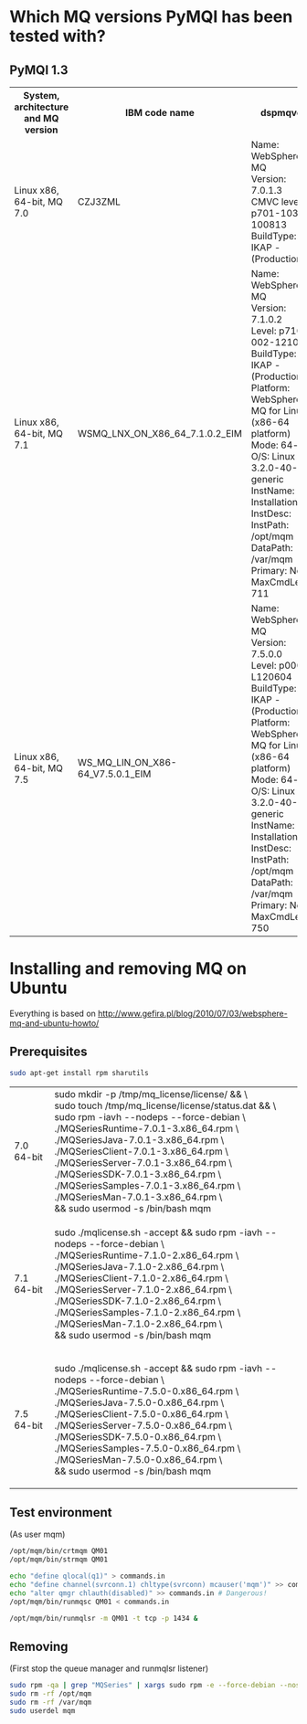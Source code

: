 
Which MQ versions PyMQI has been tested with?
=============================================

PyMQI 1.3
---------

<table>
    <tr>
        <th>System, architecture and MQ version</th>
        <th>IBM code name</th>
        <th>dspmqver</th>
    </tr>
    <tr>
        <td>Linux x86, 64-bit, MQ 7.0</td>
        <td>CZJ3ZML</td>
        <td>
Name:        WebSphere MQ <br/>
Version:     7.0.1.3 <br/>
CMVC level:  p701-103-100813 <br/>
BuildType:   IKAP - (Production)
        </td>
    </tr>
    <tr>
        <td>Linux x86, 64-bit, MQ 7.1</td>
        <td>WSMQ_LNX_ON_X86_64_7.1.0.2_EIM</td>
        <td>
Name:        WebSphere MQ <br/>
Version:     7.1.0.2 <br/>
Level:       p710-002-121029 <br/>
BuildType:   IKAP - (Production) <br/>
Platform:    WebSphere MQ for Linux (x86-64 platform) <br/>
Mode:        64-bit <br/>
O/S:         Linux 3.2.0-40-generic <br/>
InstName:    Installation1 <br/>
InstDesc:     <br/>
InstPath:    /opt/mqm <br/>
DataPath:    /var/mqm <br/>
Primary:     No <br/>
MaxCmdLevel: 711
        </td>
    </tr>
    <tr>
        <td>Linux x86, 64-bit, MQ 7.5</td>
        <td>WS_MQ_LIN_ON_X86-64_V7.5.0.1_EIM</td>
        <td>
Name:        WebSphere MQ <br/>
Version:     7.5.0.0 <br/>
Level:       p000-L120604 <br/>
BuildType:   IKAP - (Production) <br/>
Platform:    WebSphere MQ for Linux (x86-64 platform) <br/>
Mode:        64-bit <br/>
O/S:         Linux 3.2.0-40-generic <br/>
InstName:    Installation1 <br/>
InstDesc:     <br/>
InstPath:    /opt/mqm <br/>
DataPath:    /var/mqm <br/>
Primary:     No <br/>
MaxCmdLevel: 750
        </td>
    </tr>
</table>

Installing and removing MQ on Ubuntu
====================================

Everything is based on http://www.gefira.pl/blog/2010/07/03/websphere-mq-and-ubuntu-howto/

Prerequisites
-------------

``` bash
sudo apt-get install rpm sharutils
```

<table>
    <tr>
        <td>7.0 64-bit</td>
        <td>
sudo mkdir -p /tmp/mq_license/license/ && \ <br/>
sudo touch /tmp/mq_license/license/status.dat && \ <br/>
sudo rpm -iavh --nodeps --force-debian \ <br/>
./MQSeriesRuntime-7.0.1-3.x86_64.rpm \ <br/>
./MQSeriesJava-7.0.1-3.x86_64.rpm \ <br/>
./MQSeriesClient-7.0.1-3.x86_64.rpm \ <br/>
./MQSeriesServer-7.0.1-3.x86_64.rpm \ <br/>
./MQSeriesSDK-7.0.1-3.x86_64.rpm \ <br/>
./MQSeriesSamples-7.0.1-3.x86_64.rpm \ <br/>
./MQSeriesMan-7.0.1-3.x86_64.rpm \ <br/>
&& sudo usermod -s /bin/bash mqm 
        </td>
    </tr>
    <tr>
        <td>7.1 64-bit</td>
        <td>

sudo ./mqlicense.sh -accept && sudo rpm -iavh --nodeps --force-debian \ <br/>
    ./MQSeriesRuntime-7.1.0-2.x86_64.rpm \ <br/>
    ./MQSeriesJava-7.1.0-2.x86_64.rpm \ <br/>
    ./MQSeriesClient-7.1.0-2.x86_64.rpm \ <br/>
    ./MQSeriesServer-7.1.0-2.x86_64.rpm \ <br/>
    ./MQSeriesSDK-7.1.0-2.x86_64.rpm \ <br/>
    ./MQSeriesSamples-7.1.0-2.x86_64.rpm \ <br/>
    ./MQSeriesMan-7.1.0-2.x86_64.rpm \ <br/>
    && sudo usermod -s /bin/bash mqm
        </td>
    </tr>
    <tr>
        <td>7.5 64-bit</td>
        <td>

sudo ./mqlicense.sh -accept && sudo rpm -iavh --nodeps --force-debian \ <br/>
    ./MQSeriesRuntime-7.5.0-0.x86_64.rpm  \ <br/>
    ./MQSeriesJava-7.5.0-0.x86_64.rpm  \ <br/>
    ./MQSeriesClient-7.5.0-0.x86_64.rpm  \ <br/>
    ./MQSeriesServer-7.5.0-0.x86_64.rpm  \ <br/>
    ./MQSeriesSDK-7.5.0-0.x86_64.rpm  \ <br/>
    ./MQSeriesSamples-7.5.0-0.x86_64.rpm  \ <br/>
    ./MQSeriesMan-7.5.0-0.x86_64.rpm  \ <br/>
    && sudo usermod -s /bin/bash mqm
        </td>
    </tr>
</table>

Test environment
----------------

(As user mqm)

``` bash
/opt/mqm/bin/crtmqm QM01
/opt/mqm/bin/strmqm QM01

echo "define qlocal(q1)" > commands.in
echo "define channel(svrconn.1) chltype(svrconn) mcauser('mqm')" >> commands.in # Note mcauser!
echo "alter qmgr chlauth(disabled)" >> commands.in # Dangerous!
/opt/mqm/bin/runmqsc QM01 < commands.in

/opt/mqm/bin/runmqlsr -m QM01 -t tcp -p 1434 &
```

Removing
--------

(First stop the queue manager and runmqlsr listener)

``` bash
sudo rpm -qa | grep "MQSeries" | xargs sudo rpm -e --force-debian --noscripts
sudo rm -rf /opt/mqm
sudo rm -rf /var/mqm
sudo userdel mqm
```